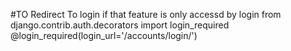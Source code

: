 #TO Redirect To login if that feature is only accessd by login
from django.contrib.auth.decorators import login_required
@login_required(login_url='/accounts/login/')

